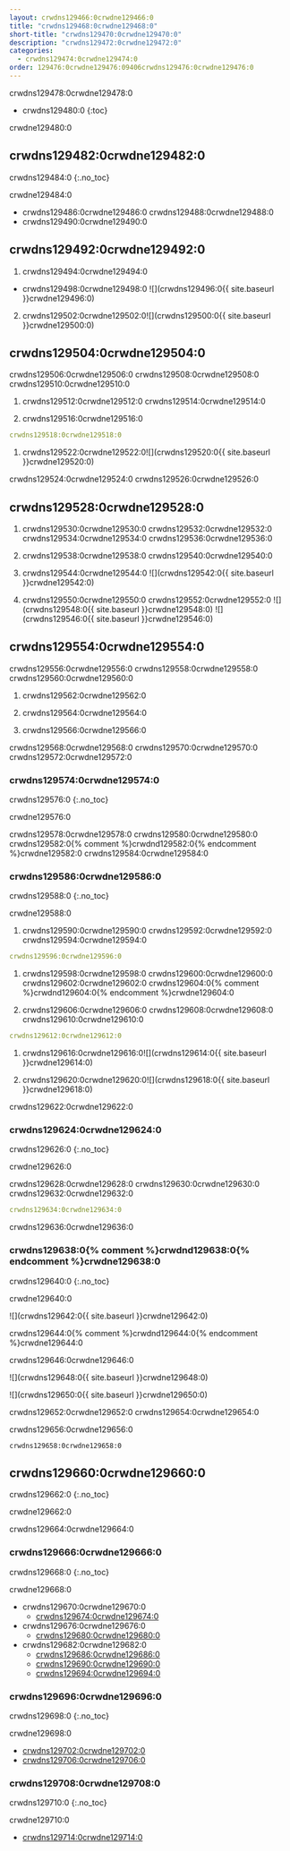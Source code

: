 ```yaml
---
layout: crwdns129466:0crwdne129466:0
title: "crwdns129468:0crwdne129468:0"
short-title: "crwdns129470:0crwdne129470:0"
description: "crwdns129472:0crwdne129472:0"
categories:
  - crwdns129474:0crwdne129474:0
order: 129476:0crwdne129476:09406crwdns129476:0crwdne129476:0
---
```

crwdns129478:0crwdne129478:0

* crwdns129480:0
{:toc}

crwdne129480:0

## crwdns129482:0crwdne129482:0

crwdns129484:0
{:.no_toc}

crwdne129484:0

* crwdns129486:0crwdne129486:0 crwdns129488:0crwdne129488:0
* crwdns129490:0crwdne129490:0

## crwdns129492:0crwdne129492:0

1. crwdns129494:0crwdne129494:0
  
  * crwdns129498:0crwdne129498:0 ![](crwdns129496:0{{ site.baseurl }}crwdne129496:0)

2. crwdns129502:0crwdne129502:0![](crwdns129500:0{{ site.baseurl }}crwdne129500:0)

## crwdns129504:0crwdne129504:0

crwdns129506:0crwdne129506:0 crwdns129508:0crwdne129508:0 crwdns129510:0crwdne129510:0

1. crwdns129512:0crwdne129512:0 crwdns129514:0crwdne129514:0

2. crwdns129516:0crwdne129516:0

```yml
crwdns129518:0crwdne129518:0
```

1. crwdns129522:0crwdne129522:0![](crwdns129520:0{{ site.baseurl }}crwdne129520:0)

crwdns129524:0crwdne129524:0 crwdns129526:0crwdne129526:0

## crwdns129528:0crwdne129528:0

1. crwdns129530:0crwdne129530:0 crwdns129532:0crwdne129532:0 crwdns129534:0crwdne129534:0 crwdns129536:0crwdne129536:0

2. crwdns129538:0crwdne129538:0 crwdns129540:0crwdne129540:0

3. crwdns129544:0crwdne129544:0 ![](crwdns129542:0{{ site.baseurl }}crwdne129542:0)

4. crwdns129550:0crwdne129550:0 crwdns129552:0crwdne129552:0 ![](crwdns129548:0{{ site.baseurl }}crwdne129548:0) ![](crwdns129546:0{{ site.baseurl }}crwdne129546:0)

## crwdns129554:0crwdne129554:0

crwdns129556:0crwdne129556:0 crwdns129558:0crwdne129558:0 crwdns129560:0crwdne129560:0

1. crwdns129562:0crwdne129562:0

2. crwdns129564:0crwdne129564:0

3. crwdns129566:0crwdne129566:0

crwdns129568:0crwdne129568:0 crwdns129570:0crwdne129570:0 crwdns129572:0crwdne129572:0

### crwdns129574:0crwdne129574:0

crwdns129576:0
{:.no_toc}

crwdne129576:0

crwdns129578:0crwdne129578:0 crwdns129580:0crwdne129580:0 crwdns129582:0{% comment %}crwdnd129582:0{% endcomment %}crwdne129582:0 crwdns129584:0crwdne129584:0

### crwdns129586:0crwdne129586:0

crwdns129588:0
{:.no_toc}

crwdne129588:0

1. crwdns129590:0crwdne129590:0 crwdns129592:0crwdne129592:0 crwdns129594:0crwdne129594:0

```yml
crwdns129596:0crwdne129596:0      
```

1. crwdns129598:0crwdne129598:0 crwdns129600:0crwdne129600:0 crwdns129602:0crwdne129602:0 crwdns129604:0{% comment %}crwdnd129604:0{% endcomment %}crwdne129604:0

2. crwdns129606:0crwdne129606:0 crwdns129608:0crwdne129608:0 crwdns129610:0crwdne129610:0

```yml
crwdns129612:0crwdne129612:0
```

1. crwdns129616:0crwdne129616:0![](crwdns129614:0{{ site.baseurl }}crwdne129614:0)

2. crwdns129620:0crwdne129620:0![](crwdns129618:0{{ site.baseurl }}crwdne129618:0)

crwdns129622:0crwdne129622:0

### crwdns129624:0crwdne129624:0

crwdns129626:0
{:.no_toc}

crwdne129626:0

crwdns129628:0crwdne129628:0 crwdns129630:0crwdne129630:0 crwdns129632:0crwdne129632:0

```yml
crwdns129634:0crwdne129634:0
```

crwdns129636:0crwdne129636:0

### crwdns129638:0{% comment %}crwdnd129638:0{% endcomment %}crwdne129638:0

crwdns129640:0
{:.no_toc}

crwdne129640:0

![](crwdns129642:0{{ site.baseurl }}crwdne129642:0)

crwdns129644:0{% comment %}crwdnd129644:0{% endcomment %}crwdne129644:0

crwdns129646:0crwdne129646:0

![](crwdns129648:0{{ site.baseurl }}crwdne129648:0)

![](crwdns129650:0{{ site.baseurl }}crwdne129650:0)

crwdns129652:0crwdne129652:0 crwdns129654:0crwdne129654:0

crwdns129656:0crwdne129656:0

    crwdns129658:0crwdne129658:0
    

## crwdns129660:0crwdne129660:0

crwdns129662:0
{:.no_toc}

crwdne129662:0

crwdns129664:0crwdne129664:0

### crwdns129666:0crwdne129666:0

crwdns129668:0
{:.no_toc}

crwdne129668:0

* crwdns129670:0crwdne129670:0 
  * [crwdns129674:0crwdne129674:0](crwdns129672:0crwdne129672:0)
* crwdns129676:0crwdne129676:0  
  * [crwdns129680:0crwdne129680:0](crwdns129678:0crwdne129678:0)
* crwdns129682:0crwdne129682:0 
  * [crwdns129686:0crwdne129686:0](crwdns129684:0crwdne129684:0)
  * [crwdns129690:0crwdne129690:0](crwdns129688:0crwdne129688:0)
  * [crwdns129694:0crwdne129694:0](crwdns129692:0crwdne129692:0)

### crwdns129696:0crwdne129696:0

crwdns129698:0
{:.no_toc}

crwdne129698:0

* [crwdns129702:0crwdne129702:0](crwdns129700:0crwdne129700:0)
* [crwdns129706:0crwdne129706:0](crwdns129704:0crwdne129704:0)

### crwdns129708:0crwdne129708:0

crwdns129710:0
{:.no_toc}

crwdne129710:0

* [crwdns129714:0crwdne129714:0](crwdns129712:0crwdne129712:0)
